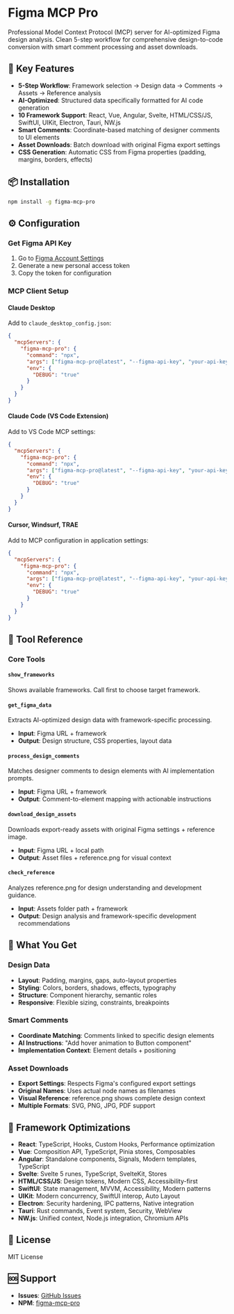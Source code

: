 # Figma MCP Pro

Professional Model Context Protocol (MCP) server for AI-optimized Figma design analysis. Clean 5-step workflow for comprehensive design-to-code conversion with smart comment processing and asset downloads.

## 🚀 Key Features

- **5-Step Workflow**: Framework selection → Design data → Comments → Assets → Reference analysis
- **AI-Optimized**: Structured data specifically formatted for AI code generation  
- **10 Framework Support**: React, Vue, Angular, Svelte, HTML/CSS/JS, SwiftUI, UIKit, Electron, Tauri, NW.js
- **Smart Comments**: Coordinate-based matching of designer comments to UI elements
- **Asset Downloads**: Batch download with original Figma export settings
- **CSS Generation**: Automatic CSS from Figma properties (padding, margins, borders, effects)

## 📦 Installation

```bash
npm install -g figma-mcp-pro
```

## ⚙️ Configuration

### Get Figma API Key
1. Go to [Figma Account Settings](https://www.figma.com/settings)  
2. Generate a new personal access token
3. Copy the token for configuration

### MCP Client Setup

#### Claude Desktop
Add to `claude_desktop_config.json`:
```json
{
  "mcpServers": {
    "figma-mcp-pro": {
      "command": "npx",
      "args": ["figma-mcp-pro@latest", "--figma-api-key", "your-api-key-here"],
      "env": {
        "DEBUG": "true"
      }
    }
  }
}
```

#### Claude Code (VS Code Extension)  
Add to VS Code MCP settings:
```json
{
  "mcpServers": {
    "figma-mcp-pro": {
      "command": "npx",
      "args": ["figma-mcp-pro@latest", "--figma-api-key", "your-api-key-here"],
      "env": {
        "DEBUG": "true"
      }
    }
  }
}
```

#### Cursor, Windsurf, TRAE
Add to MCP configuration in application settings:
```json
{
  "mcpServers": {
    "figma-mcp-pro": {
      "command": "npx",
      "args": ["figma-mcp-pro@latest", "--figma-api-key", "your-api-key-here"],
      "env": {
        "DEBUG": "true"
      }
    }
  }
}
```

## 📝 Tool Reference

### Core Tools

#### `show_frameworks`
Shows available frameworks. Call first to choose target framework.

#### `get_figma_data` 
Extracts AI-optimized design data with framework-specific processing.
- **Input**: Figma URL + framework
- **Output**: Design structure, CSS properties, layout data

#### `process_design_comments`
Matches designer comments to design elements with AI implementation prompts.
- **Input**: Figma URL + framework  
- **Output**: Comment-to-element mapping with actionable instructions

#### `download_design_assets`
Downloads export-ready assets with original Figma settings + reference image.
- **Input**: Figma URL + local path
- **Output**: Asset files + reference.png for visual context

#### `check_reference`
Analyzes reference.png for design understanding and development guidance.
- **Input**: Assets folder path + framework
- **Output**: Design analysis and framework-specific development recommendations

## 🎯 What You Get

### Design Data
- **Layout**: Padding, margins, gaps, auto-layout properties
- **Styling**: Colors, borders, shadows, effects, typography  
- **Structure**: Component hierarchy, semantic roles
- **Responsive**: Flexible sizing, constraints, breakpoints

### Smart Comments
- **Coordinate Matching**: Comments linked to specific design elements
- **AI Instructions**: "Add hover animation to Button component"
- **Implementation Context**: Element details + positioning

### Asset Downloads  
- **Export Settings**: Respects Figma's configured export settings
- **Original Names**: Uses actual node names as filenames
- **Visual Reference**: reference.png shows complete design context
- **Multiple Formats**: SVG, PNG, JPG, PDF support

## 🌟 Framework Optimizations

- **React**: TypeScript, Hooks, Custom Hooks, Performance optimization
- **Vue**: Composition API, TypeScript, Pinia stores, Composables  
- **Angular**: Standalone components, Signals, Modern templates, TypeScript
- **Svelte**: Svelte 5 runes, TypeScript, SvelteKit, Stores
- **HTML/CSS/JS**: Design tokens, Modern CSS, Accessibility-first
- **SwiftUI**: State management, MVVM, Accessibility, Modern patterns
- **UIKit**: Modern concurrency, SwiftUI interop, Auto Layout
- **Electron**: Security hardening, IPC patterns, Native integration
- **Tauri**: Rust commands, Event system, Security, WebView
- **NW.js**: Unified context, Node.js integration, Chromium APIs

## 📄 License

MIT License

## 🆘 Support

- **Issues**: [GitHub Issues](https://github.com/artemsvit/Figma-MCP-Pro/issues)
- **NPM**: [figma-mcp-pro](https://www.npmjs.com/package/figma-mcp-pro)